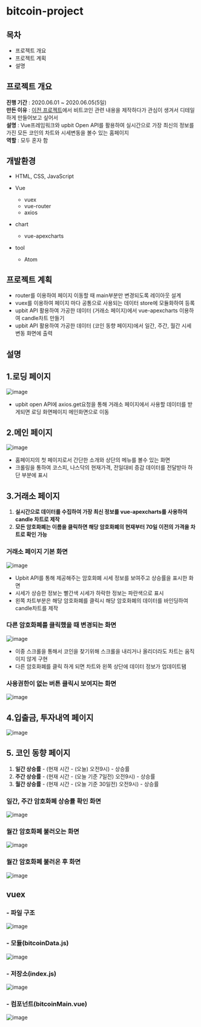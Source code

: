 # bitcoin-project

## 목차
- 프로젝트 개요
- 프로젝트 계획
- 설명

## 프로젝트 개요
**진행 기간** : 2020.06.01 ~ 2020.06.05(5일)  
**만든 이유** : [이전 프로젝트](https://github.com/jskim95/Vue-project)에서 비트코인 관련 내용을 제작하다가 관심이 생겨서 디테일하게 만들어보고 싶어서  
**설명** : Vue프레임워크와 upbit Open API를 활용하여 실시간으로 가장 최신의 정보를 가진 모든 코인의 차트와 시세변동을 볼수 있는 홈페이지  
**역할** : 모두 혼자 함  

## 개발환경
- HTML, CSS, JavaScript
- Vue
  - vuex
  - vue-router
  - axios
  
- chart
  - vue-apexcharts

- tool
  - Atom
  
## 프로젝트 계획
- router를 이용하여 페이지 이동할 때 main부분만 변경되도록 레이아웃 설계
- vuex를 이용하여 페이지 마다 공통으로 사용되는 데이터 store에 모듈화하여 등록
- upbit API 활용하여 가공한 데이터 (거래소 페이지)에서 vue-apexcharts 이용하여 candle차트 만들기
- upbit API 활용하여 가공한 데이터 (코인 동향 페이지)에서 일간, 주간, 월간 시세 변동 화면에 출력

## 설명

## 1.로딩 페이지
![image](https://user-images.githubusercontent.com/52224543/83846870-3f505500-a746-11ea-8c9d-c6aedde233af.png)
- upbit open API에 axios.get요청을 통해 거래소 페이지에서 사용할 데이터를 받게되면 로딩 화면페이지 메인화면으로 이동

## 2.메인 페이지
![image](https://user-images.githubusercontent.com/52224543/83848497-ed5cfe80-a748-11ea-9aff-c1dc103cbc26.png)
- 홈페이지의 첫 페이지로서 간단한 소개와 상단의 메뉴를 볼수 있는 화면
- 크롤링을 통하여 코스피, 나스닥의 현재가격, 전일대비 증감 데이터를 전달받아 하단 부분에 표시

## 3.거래소 페이지
1. **실시간으로 데이터를 수집하여 가장 최신 정보를 vue-apexcharts를 사용하여 candle 차트로 제작**
2. **모든 암호화폐는 이름을 클릭하면 해당 암호화폐의 현재부터 70일 이전의 가격을 차트로 확인 가능**

### 거래소 페이지 기본 화면
![image](https://user-images.githubusercontent.com/52224543/83849464-6dd02f00-a74a-11ea-8c19-9b3a3394fd36.png)

- Upbit API를 통해 제공해주는 암호화폐 시세 정보를 보여주고 상승률을 표시한 화면
- 시세가 상승한 정보는 빨간색 시세가 하락한 정보는 파란색으로 표시
- 왼쪽 차트부분은 해당 암호화폐를 클릭시 해당 암호화폐의 데이터를 바인딩하여 candle차트를 제작 

### 다른 암호화폐를 클릭했을 때 변경되는 화면
![image](https://user-images.githubusercontent.com/52224543/83850963-9eb16380-a74c-11ea-95be-f9d25bbdfa3f.png)

- 이중 스크롤을 통해서 코인을 찾기위해 스크롤을 내리거나 올리더라도 차트는 움직이지 않게 구현
- 다른 암호화폐를 클릭 하게 되면 차트와 왼쪽 상단에 데이터 정보가 업데이트됌

### 사용권한이 없는 버튼 클릭시 보여지는 화면
![image](https://user-images.githubusercontent.com/52224543/83851505-6eb69000-a74d-11ea-8742-881f96912cce.png)

## 4.입출금, 투자내역 페이지
![image](https://user-images.githubusercontent.com/52224543/83853084-b807df00-a74f-11ea-998c-c5fc43533ca8.png)

## 5. 코인 동향 페이지
1. **일간 상승률** - (현재 시간 - (오늘) 오전9시) - 상승률
2. **주간 상승률** - (현재 시간 - (오늘 기준 7일전) 오전9시) - 상승률
3. **월간 상승률** - (현재 시간 - (오늘 기준 30일전) 오전9시) - 상승률

### 일간, 주간 암호화폐 상승률 확인 화면
![image](https://user-images.githubusercontent.com/52224543/83853343-1f259380-a750-11ea-997f-2de1fbed55ed.png)

### 월간 암호화폐 불러오는 화면
![image](https://user-images.githubusercontent.com/52224543/83853943-fc47af00-a750-11ea-8ab9-13116ccedf38.png)

### 월간 암호화폐 불러온 후 화면
![image](https://user-images.githubusercontent.com/52224543/83854008-0c5f8e80-a751-11ea-9407-617c55a7cc48.png)



## vuex
### - 파일 구조
![image](https://user-images.githubusercontent.com/52224543/83857343-ceb13480-a755-11ea-8928-49027cc309fe.png)

### - 모듈(bitcoinData.js)
![image](https://user-images.githubusercontent.com/52224543/83856514-a37a1580-a754-11ea-8f76-a0e4a7bbe2c4.png)

### - 저장소(index.js)
![image](https://user-images.githubusercontent.com/52224543/83856585-c0164d80-a754-11ea-9235-5b1188238a02.png)

### - 컴포넌트(bitcoinMain.vue)
![image](https://user-images.githubusercontent.com/52224543/83856694-eb00a180-a754-11ea-9ee4-40d35cd0fd3f.png)


